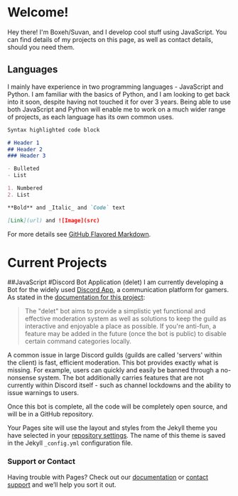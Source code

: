 # Welcome!

Hey there! I'm Boxeh/Suvan, and I develop cool stuff using JavaScript. You can find details of my projects on this page, as well as contact details, should you need them.

## Languages

I mainly have experience in two programming languages - JavaScript and Python. I am familiar with the basics of Python, and I am looking to get back into it soon, despite having not touched it for over 3 years. Being able to use both JavaScript and Python will enable me to work on a much wider range of projects, as each language has its own common uses.

```markdown
Syntax highlighted code block

# Header 1
## Header 2
### Header 3

- Bulleted
- List

1. Numbered
2. List

**Bold** and _Italic_ and `Code` text

[Link](url) and ![Image](src)
```

For more details see [GitHub Flavored Markdown](https://guides.github.com/features/mastering-markdown/).

# Current Projects

##JavaScript
#Discord Bot Application (delet)
I am currently developing a Bot for the widely used [Discord App](https://discordapp.com/), a communication platform for gamers.
As stated in the [documentation for this project](https://github.com/Boxeh/delet-docs):

>The "delet" bot aims to provide a simplistic yet functional and effective moderation system as well as solutions to keep the guild as interactive and enjoyable a place as possible. If you're anti-fun, a feature may be added in the future (once the bot is public) to disable certain command categories locally.

A common issue in large Discord guilds (guilds are called 'servers' within the client) is fast, efficient moderation. This bot provides exactly what is missing. For example, users can quickly and easily be banned through a no-nonsense system. The bot additionally carries features that are not currently within Discord itself - such as channel lockdowns and the ability to issue warnings to users.

Once this bot is complete, all the code will be completely open source, and will be in a GitHub repository.

Your Pages site will use the layout and styles from the Jekyll theme you have selected in your [repository settings](https://github.com/Boxeh/boxeh.github.io/settings). The name of this theme is saved in the Jekyll `_config.yml` configuration file.

### Support or Contact

Having trouble with Pages? Check out our [documentation](https://help.github.com/categories/github-pages-basics/) or [contact support](https://github.com/contact) and we’ll help you sort it out.
